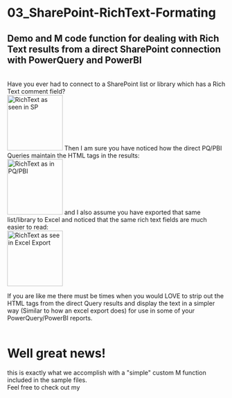 # 03_SharePoint-RichText-Formating
## Demo and M code function for dealing with Rich Text results from a direct SharePoint connection with PowerQuery and PowerBI<br>
<br>
Have you ever had to connect to a SharePoint list or library which has a Rich Text comment field? <br>
<img 
	alt="RichText as seen in SP" 
	src="https://github.com/TheDataMinersUnion/03_SharePoint-RichText-Formating/blob/master/z-SP%20RichText%20Snap.jpg" 
	style="width:128px;height:128px;"
/>
Then I am sure you have noticed how the direct PQ/PBI Queries maintain the HTML tags in the results: <br>
<img 
	alt="RichText as in PQ/PBI" 
	src="https://github.com/TheDataMinersUnion/03_SharePoint-RichText-Formating/blob/master/z-PQ-PBI%20Rich%20Text%20Snap.jpg" 
	style="width:128px;height:128px;"
/>
and I also assume you have exported that same list/library to Excel and noticed that the same rich text fields are much easier to read: <br>
<img 
	alt="RichText as see in Excel Export" 
	src="https://github.com/TheDataMinersUnion/03_SharePoint-RichText-Formating/blob/master/z-Excel%20RichText%20Snap.jpg" 
	style="width:128px;height:128px;"
/>

If you are like me there must be times when you would LOVE to strip out the HTML tags from the direct Query results and display the text in a simpler way (Similar to how an excel export does) for use in some of your PowerQuery/PowerBI reports.<br>
<br>
<h1>Well great news!</h1> this is exactly what we accomplish with a "simple" custom M function included in the sample files.<br>
Feel free to check out my <a href="https://youtu.be/wMhHwZqMuks>YouTube Video</a> for tips.
